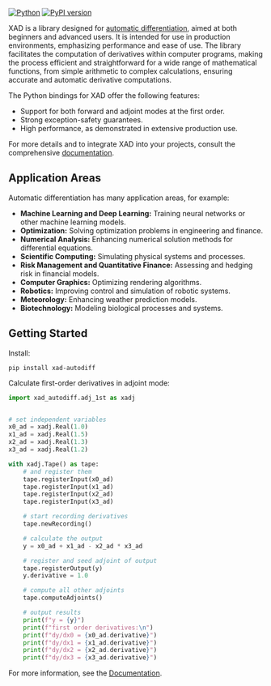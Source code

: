 [![Python](https://img.shields.io/pypi/pyversions/xad-autodiff.svg)](https://auto-differentiation.github.io/python)
[![PyPI version](https://badge.fury.io/py/xad-autodiff.svg)](https://pypi.org/project/xad-autodiff/)


XAD is a library designed for
[automatic differentiation](https://auto-differentiation.github.io/aad/),
aimed at both beginners and advanced users. It is intended for use in
production environments, emphasizing performance and ease of use. The library
facilitates the computation of derivatives within computer programs, making
the process efficient and straightforward for a wide range of mathematical
functions, from simple arithmetic to complex calculations, ensuring accurate
and automatic derivative computations.

The Python bindings for XAD offer the following features:

- Support for both forward and adjoint modes at the first order.
- Strong exception-safety guarantees.
- High performance, as demonstrated in extensive production use.

For more details and to integrate XAD into your projects, consult the
comprehensive [documentation](https://auto-differentiation.github.io/python).

## Application Areas

Automatic differentiation has many application areas, for example:

-   **Machine Learning and Deep Learning:** Training neural networks or other
    machine learning models.
-   **Optimization:** Solving optimization problems in engineering and finance.
-   **Numerical Analysis:** Enhancing numerical solution methods for
    differential equations.
-   **Scientific Computing:** Simulating physical systems and processes.
-   **Risk Management and Quantitative Finance:** Assessing and hedging risk in
    financial models.
-   **Computer Graphics:** Optimizing rendering algorithms.
-   **Robotics:** Improving control and simulation of robotic systems.
-   **Meteorology:** Enhancing weather prediction models.
-   **Biotechnology:** Modeling biological processes and systems.

## Getting Started

Install:

```text
pip install xad-autodiff
```


Calculate first-order derivatives in adjoint mode:

```python
import xad_autodiff.adj_1st as xadj


# set independent variables
x0_ad = xadj.Real(1.0)
x1_ad = xadj.Real(1.5)
x2_ad = xadj.Real(1.3)
x3_ad = xadj.Real(1.2)

with xadj.Tape() as tape:
    # and register them
    tape.registerInput(x0_ad)
    tape.registerInput(x1_ad)
    tape.registerInput(x2_ad)
    tape.registerInput(x3_ad)

    # start recording derivatives
    tape.newRecording()

    # calculate the output
    y = x0_ad + x1_ad - x2_ad * x3_ad

    # register and seed adjoint of output
    tape.registerOutput(y)
    y.derivative = 1.0

    # compute all other adjoints
    tape.computeAdjoints()

    # output results
    print(f"y = {y}")
    print(f"first order derivatives:\n")
    print(f"dy/dx0 = {x0_ad.derivative}")
    print(f"dy/dx1 = {x1_ad.derivative}")
    print(f"dy/dx2 = {x2_ad.derivative}")
    print(f"dy/dx3 = {x3_ad.derivative}")
```

For more information, see the [Documentation](https://auto-differentiation.github.io/python).
